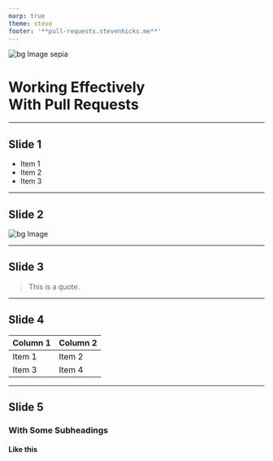 ```yaml
---
marp: true
theme: steve
footer: '**pull-requests.stevenhicks.me**'
---
```


<!-- _class: invert -->
<!-- <style>
.slide {
  font-family: 'Times New Roman', serif !important;
}
</style> -->

![bg Image sepia](https://picsum.photos/400/300)

# Working Effectively<br/>With Pull Requests

---

## Slide 1

- Item 1
- Item 2
- Item 3

<!-- HTML comment will recognize as presenter notes. -->

<!-- these are definitely notes!!! -->
<!-- are these notes 2? -->
<!-- is this a
really

really

long

note? -->

---

<!-- _class: invert -->

## Slide 2

![bg Image](https://picsum.photos/800/600)

---

<!-- _class: invert -->

## Slide 3

> This is a quote.

---

## Slide 4

| Column 1 | Column 2 |
| -------- | -------- |
| Item 1   | Item 2   |
| Item 3   | Item 4   |

---

## Slide 5

### With Some Subheadings

#### Like this
